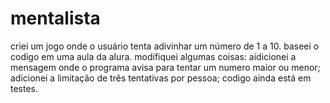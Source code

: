 # mentalista

criei um jogo onde o usuário tenta adivinhar um número de 1 a 10. baseei o codigo em uma aula da alura. modifiquei algumas coisas: 
aidicionei a mensagem onde o programa avisa para tentar um numero maior ou menor;
adicionei a limitação de três tentativas por pessoa; 
codigo ainda está em testes. 
